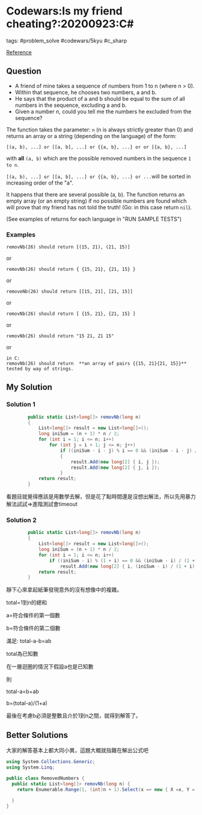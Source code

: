 # Codewars:Is my friend cheating?:20200923:C\#

tags: #problem_solve #codewars/5kyu #c_sharp

[Reference](https://www.codewars.com/kata/5547cc7dcad755e480000004)

## Question

- A friend of mine takes a sequence of numbers from 1 to n (where n > 0).
- Within that sequence, he chooses two numbers, a and b.
- He says that the product of a and b should be equal to the sum of all numbers in the sequence, excluding a and b.
- Given a number n, could you tell me the numbers he excluded from the sequence?

The function takes the parameter: `n` (n is always strictly greater than 0) and returns an array or a string (depending on the language) of the form:

```
[(a, b), ...] or [[a, b], ...] or {{a, b}, ...} or or [{a, b}, ...]
```

with **all** `(a, b)` which are the possible removed numbers in the sequence `1 to n`.

`[(a, b), ...] or [[a, b], ...] or {{a, b}, ...} or ...`will be sorted in increasing order of the "a".

It happens that there are several possible (a, b). The function returns an empty array (or an empty string) if no possible numbers are found which will prove that my friend has not told the truth! (Go: in this case return `nil`).

(See examples of returns for each language in "RUN SAMPLE TESTS")

### Examples

```
removNb(26) should return [(15, 21), (21, 15)]
```

or

```
removNb(26) should return { {15, 21}, {21, 15} }
```

or

```
removeNb(26) should return [[15, 21], [21, 15]]
```

or

```
removNb(26) should return [ {15, 21}, {21, 15} ]
```

or

```
removNb(26) should return "15 21, 21 15"
```

or

```
in C:
removNb(26) should return  **an array of pairs {{15, 21}{21, 15}}**
tested by way of strings.
```

## My Solution

### Solution 1

```C#
        public static List<long[]> removNb(long n)
        {
            List<long[]> result = new List<long[]>();
            long iniSum = (n + 1) * n / 2;
            for (int i = 1; i <= n; i++)
                for (int j = i + 1; j <= n; j++)
                    if ((iniSum - i - j) % i == 0 && (iniSum - i - j) / i == j)
                    {
                        result.Add(new long[2] { i, j });
                        result.Add(new long[2] { j, i });
                    }
            return result;
        }
```

看題目就覺得應該是用數學去解，但是花了點時間還是沒想出解法，所以先用暴力解法試試=>進階測試會timeout

### Solution 2

```C#
        public static List<long[]> removNb(long n)
        {
            List<long[]> result = new List<long[]>();
            long iniSum = (n + 1) * n / 2;
            for (int i = 1; i <= n; i++)
                if ((iniSum - i) % (1 + i) == 0 && (iniSum - i) / (1 + i) <= n)
                    result.Add(new long[2] { i, (iniSum - i) / (1 + i) });
            return result;
        }
```

靜下心來拿起紙筆發現意外的沒有想像中的複雜。

total=1到n的總和

a=符合條件的第一個數

b=符合條件的第二個數

滿足: total-a-b=ab

total為已知數

在一層迴圈的情況下假設a也是已知數

則

total-a=b+ab

b=(total-a)/(1+a)

最後在考慮b必須是整數且介於1到n之間，就得到解答了。

## Better Solutions

大家的解答基本上都大同小異，這題大概就指難在解出公式吧

```C#
using System.Collections.Generic;
using System.Linq;

public class RemovedNumbers {
  public static List<long[]> removNb(long n) {
    return Enumerable.Range(1, (int)n + 1).Select(x => new { X =x, Y = ((n + 1) * n / 2 - x )/(x + 1d)}).Where(x => x.Y % 1 == 0 && x.Y > 0 && x.Y <= n).Select(x=> new long[]{x.X, (long)x.Y}).ToList();
  
  }
}
```
